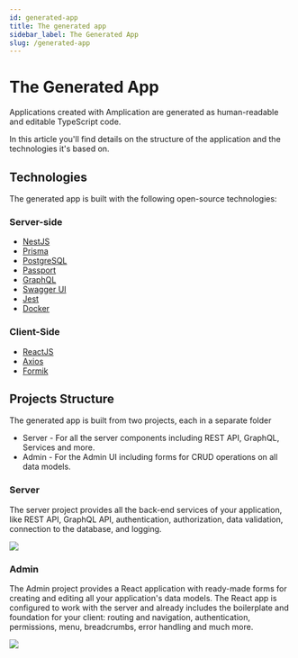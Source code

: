 ```yaml
---
id: generated-app
title: The generated app
sidebar_label: The Generated App
slug: /generated-app
---
```


# The Generated App

Applications created with Amplication are generated as human-readable and editable TypeScript code.

In this article you'll find details on the structure of the application and the technologies it's based on.

## Technologies

The generated app is built with the following open-source technologies:

### Server-side

- [NestJS](https://nestjs.com/) 
- [Prisma](https://www.prisma.io/)
- [PostgreSQL](https://www.postgresql.org/) 
- [Passport](http://www.passportjs.org/)
- [GraphQL](https://graphql.org/)
- [Swagger UI](https://swagger.io/)
- [Jest](https://jestjs.io/) 
- [Docker](https://www.docker.com/) 

### Client-Side

- [ReactJS](https://reactjs.org/)
- [Axios](https://github.com/axios/axios)
- [Formik](https://formik.org/) 

## Projects Structure

The generated app is built from two projects, each in a separate folder

- Server - For all the server components including REST API, GraphQL, Services and more.
- Admin - For the Admin UI including forms for CRUD operations on all data models.

### Server

The server project provides all the back-end services of your application, like REST API, GraphQL API, authentication, authorization, data validation, connection to the database, and logging.

![](./assets/generated-app/app-components.png)

### Admin

The Admin project provides a React application with ready-made forms for creating and editing all your application's data models. The React app is configured to work with the server and already includes the boilerplate and foundation for your client: routing and navigation, authentication, permissions, menu, breadcrumbs, error handling and much more.

![](./assets/generated-app/admin-ui.png)
